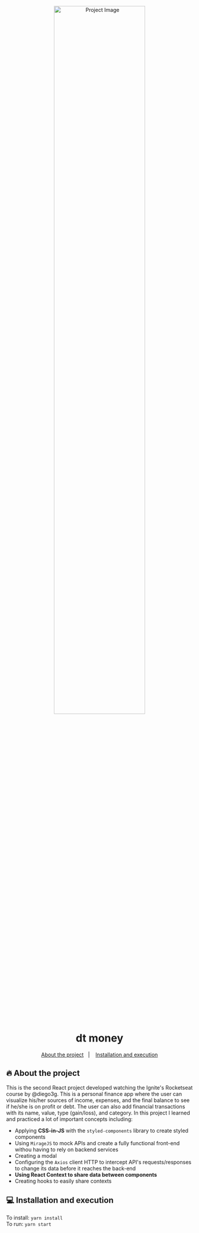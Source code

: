<p align="center">
    <img width="70%" src="https://imgur.com/JpoHDeI.png" alt="Project Image"/>
</p>

<h1 align="center">dt money</h1>

<p align="center">
  <a href="#-about-the-project">About the project</a>&nbsp;&nbsp;&nbsp;|&nbsp;&nbsp;&nbsp;
  <a href="#-installation-and-execution">Installation and execution</a>
</p>

## 🔥 About the project
This is the second React project developed watching the Ignite's Rocketseat course by @diego3g. This is a personal finance app where the user can visualize his/her sources of income, expenses, and the final balance to see if he/she is on profit or debt. The user can also add financial transactions with its name, value, type (gain/loss), and category. In this project I learned and practiced a lot of important concepts including: 
- Applying **CSS-in-JS** with the `styled-components` library to create styled components
- Using `MirageJS` to mock APIs and create a fully functional front-end withou having to rely on backend services
- Creating a modal
- Configuring the `Axios` client HTTP to intercept API's requests/responses to change its data before it reaches the back-end
- **Using React Context to share data between components**
- Creating hooks to easily share contexts

## 💻 Installation and execution
To install: `yarn install`<br>
To run: `yarn start`
